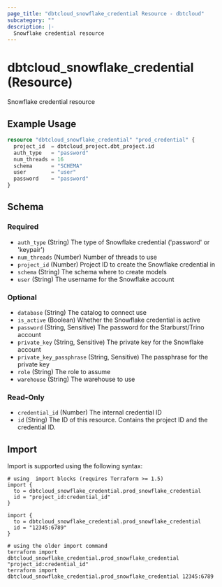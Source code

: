 ```yaml
---
page_title: "dbtcloud_snowflake_credential Resource - dbtcloud"
subcategory: ""
description: |-
  Snowflake credential resource
---
```


# dbtcloud_snowflake_credential (Resource)


Snowflake credential resource

## Example Usage

```terraform
resource "dbtcloud_snowflake_credential" "prod_credential" {
  project_id  = dbtcloud_project.dbt_project.id
  auth_type   = "password"
  num_threads = 16
  schema      = "SCHEMA"
  user        = "user"
  password    = "password"
}
```

<!-- schema generated by tfplugindocs -->
## Schema

### Required

- `auth_type` (String) The type of Snowflake credential ('password' or 'keypair')
- `num_threads` (Number) Number of threads to use
- `project_id` (Number) Project ID to create the Snowflake credential in
- `schema` (String) The schema where to create models
- `user` (String) The username for the Snowflake account

### Optional

- `database` (String) The catalog to connect use
- `is_active` (Boolean) Whether the Snowflake credential is active
- `password` (String, Sensitive) The password for the Starburst/Trino account
- `private_key` (String, Sensitive) The private key for the Snowflake account
- `private_key_passphrase` (String, Sensitive) The passphrase for the private key
- `role` (String) The role to assume
- `warehouse` (String) The warehouse to use

### Read-Only

- `credential_id` (Number) The internal credential ID
- `id` (String) The ID of this resource. Contains the project ID and the credential ID.

## Import

Import is supported using the following syntax:

```shell
# using  import blocks (requires Terraform >= 1.5)
import {
  to = dbtcloud_snowflake_credential.prod_snowflake_credential
  id = "project_id:credential_id"
}

import {
  to = dbtcloud_snowflake_credential.prod_snowflake_credential
  id = "12345:6789"
}

# using the older import command
terraform import dbtcloud_snowflake_credential.prod_snowflake_credential "project_id:credential_id"
terraform import dbtcloud_snowflake_credential.prod_snowflake_credential 12345:6789
```
